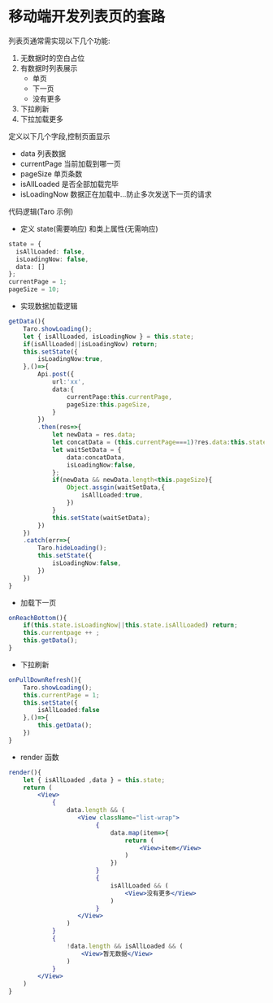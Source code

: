 # 移动端开发列表页的套路

列表页通常需实现以下几个功能:

1. 无数据时的空白占位
2. 有数据时列表展示
   - 单页
   - 下一页
   - 没有更多
3. 下拉刷新
4. 下拉加载更多

定义以下几个字段,控制页面显示

- data 列表数据
- currentPage 当前加载到哪一页
- pageSize 单页条数
- isAllLoaded 是否全部加载完毕
- isLoadingNow 数据正在加载中...防止多次发送下一页的请求

代码逻辑(Taro 示例)

- 定义 state(需要响应) 和类上属性(无需响应)

```typescript
state = {
  isAllLoaded: false,
  isLoadingNow: false,
  data: []
};
currentPage = 1;
pageSize = 10;
```

- 实现数据加载逻辑

```typescript
getData(){
    Taro.showLoading();
    let { isAllLoaded, isLoadingNow } = this.state;
    if(isAllLoaded||isLoadingNow) return;
    this.setState({
        isLoadingNow:true,
    },()=>{
        Api.post({
            url:'xx',
            data:{
                currentPage:this.currentPage,
                pageSize:this.pageSize,
            }
        })
        .then(res=>{
            let newData = res.data;
            let concatData = (this.currentPage===1)?res.data:this.state.data.concat(newData);
            let waitSetData = {
                data:concatData,
                isLoadingNow:false,
            };
            if(newData && newData.length<this.pageSize){
                Object.assgin(waitSetData,{
                    isAllLoaded:true,
                })
            }
            this.setState(waitSetData);
        })
    })
    .catch(err=>{
        Taro.hideLoading();
        this.setState({
            isLoadingNow:false,
        })
    })
}
```

- 加载下一页

```typescript
onReachBottom(){
    if(this.state.isLoadingNow||this.state.isAllLoaded) return;
    this.currentpage ++ ;
    this.getData();
}
```

- 下拉刷新

```typescript
onPullDownRefresh(){
    Taro.showLoading();
    this.currentPage = 1;
    this.setState({
        isAllLoaded:false
    },()=>{
        this.getData();
    })
}
```

- render 函数

```jsx
render(){
    let { isAllLoaded ,data } = this.state;
    return (
        <View>
            {
                data.length && (
                   <View className="list-wrap">
                        {
                            data.map(item=>{
                                return (
                                    <View>item</View>
                                )
                            })
                        }
                        {
                            isAllLoaded && (
                                <View>没有更多</View>
                            )
                        }
                   </View>
                )
            }
            {
                !data.length && isAllLoaded && (
                    <View>暂无数据</View>
                )
            }
        </View>
    )
}
```
